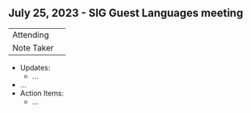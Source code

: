 ## July 25, 2023 - SIG Guest Languages meeting

|          |      | 
| -------- | -------- |
| Attending  | 
| Note Taker | 

* Updates:
    * ...
* ...
* Action Items:
    * ...
